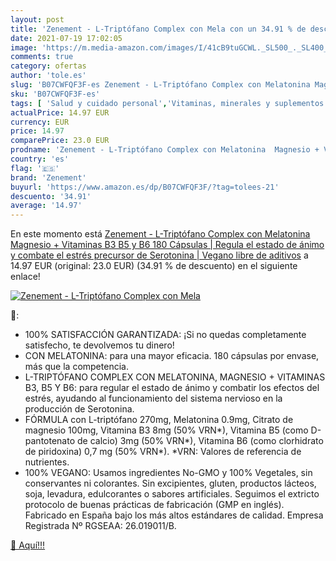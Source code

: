 ```yaml
---
layout: post
title: 'Zenement - L-Triptófano Complex con Mela con un 34.91 % de descuento'
date: 2021-07-19 17:02:05
image: 'https://m.media-amazon.com/images/I/41cB9tuGCWL._SL500_._SL400_.jpg'
comments: true
category: ofertas
author: 'tole.es'
slug: 'B07CWFQF3F-es Zenement - L-Triptófano Complex con Melatonina Magnesio +...'
sku: 'B07CWFQF3F-es'
tags: [ 'Salud y cuidado personal','Vitaminas, minerales y suplementos en medicamentos, remedios y suplementos dietéticos','melatonina','zenement', ]
actualPrice: 14.97 EUR
currency: EUR
price: 14.97
comparePrice: 23.0 EUR
prodname: 'Zenement - L-Triptófano Complex con Melatonina  Magnesio + Vitaminas B3  B5 y B6  180 Cápsulas | Regula el estado de ánimo y combate el estrés  precursor de Serotonina | Vegano  libre de aditivos'
country: 'es'
flag: '🇪🇸'
brand: 'Zenement'
buyurl: 'https://www.amazon.es/dp/B07CWFQF3F/?tag=tolees-21'
descuento: '34.91'
average: '14.97'
---
```


En este momento está [Zenement - L-Triptófano Complex con Melatonina  Magnesio + Vitaminas B3  B5 y B6  180 Cápsulas | Regula el estado de ánimo y combate el estrés  precursor de Serotonina | Vegano  libre de aditivos](https://www.amazon.es/dp/B07CWFQF3F/?tag=tolees-21) a 14.97 EUR (original: 23.0 EUR) (34.91 %  de descuento) en el siguiente enlace!

[![Zenement - L-Triptófano Complex con Mela](https://m.media-amazon.com/images/I/41cB9tuGCWL._SL500_._SL400_.jpg)](https://www.amazon.es/dp/B07CWFQF3F/?tag=tolees-21)

🔎:

- 100% SATISFACCIÓN GARANTIZADA: ¡Si no quedas completamente satisfecho, te devolvemos tu dinero!
- CON MELATONINA: para una mayor eficacia. 180 cápsulas por envase, más que la competencia.
- L-TRIPTÓFANO COMPLEX CON MELATONINA, MAGNESIO + VITAMINAS B3, B5 Y B6: para regular el estado de ánimo y combatir los efectos del estrés, ayudando al funcionamiento del sistema nervioso en la producción de Serotonina.
- FÓRMULA con L-triptófano 270mg, Melatonina 0.9mg, Citrato de magnesio 100mg, Vitamina B3 8mg (50% VRN*), Vitamina B5 (como D-pantotenato de calcio) 3mg (50% VRN*), Vitamina B6 (como clorhidrato de piridoxina) 0,7 mg (50% VRN*). *VRN: Valores de referencia de nutrientes.
- 100% VEGANO: Usamos ingredientes No-GMO y 100% Vegetales, sin conservantes ni colorantes. Sin excipientes, gluten, productos lácteos, soja, levadura, edulcorantes o sabores artificiales. Seguimos el extricto protocolo de buenas prácticas de fabricación (GMP en inglés). Fabricado en España bajo los más altos estándares de calidad. Empresa Registrada Nº RGSEAA: 26.019011/B.

[🛒 Aquí!!!](https://www.amazon.es/dp/B07CWFQF3F/?tag=tolees-21)
